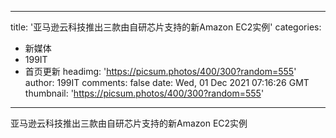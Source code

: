 
---
title: '亚马逊云科技推出三款由自研芯片支持的新Amazon EC2实例'
categories: 
 - 新媒体
 - 199IT
 - 首页更新
headimg: 'https://picsum.photos/400/300?random=555'
author: 199IT
comments: false
date: Wed, 01 Dec 2021 07:16:26 GMT
thumbnail: 'https://picsum.photos/400/300?random=555'
---

<div>   
亚马逊云科技推出三款由自研芯片支持的新Amazon EC2实例  
</div>
            